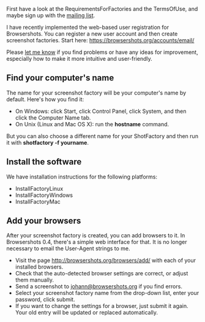 First have a look at the RequirementsForFactories and the TermsOfUse, and maybe sign up with the [mailing list](http://lists.browsershots.org/mailman/listinfo/browsershots-factories).

I have recently implemented the web-based user registration for Browsershots. You can register a new user account and then create screenshot factories. Start here: https://browsershots.org/accounts/email/

Please [let me know](mailto:johann@browsershots.org) if you find problems or have any ideas for improvement, especially how to make it more intuitive and user-friendly.

## Find your computer's name ##

The name for your screenshot factory will be your computer's name by default. Here's how you find it:

  * On Windows: click Start, click Control Panel, click System, and then click the Computer Name tab.
  * On Unix (Linux and Mac OS X): run the **hostname** command.

But you can also choose a different name for your ShotFactory and then run it with **shotfactory -f yourname**.

## Install the software ##

We have installation instructions for the following platforms:

  * InstallFactoryLinux
  * InstallFactoryWindows
  * InstallFactoryMac

## Add your browsers ##

After your screenshot factory is created, you can add browsers to it. In Browsershots 0.4, there's a simple web interface for that. It is no longer necessary to email the User-Agent strings to me.

  * Visit the page http://browsershots.org/browsers/add/ with each of your installed browsers.
  * Check that the auto-detected browser settings are correct, or adjust them manually.
  * Send a screenshot to [johann@browsershots.org](mailto:johann@browsershots.org) if you find errors.
  * Select your screenshot factory name from the drop-down list, enter your password, click submit.
  * If you want to change the settings for a browser, just submit it again. Your old entry will be updated or replaced automatically.